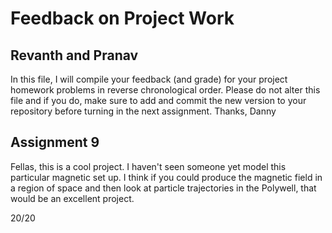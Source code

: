 # Feedback on Project Work
## Revanth and Pranav

In this file, I will compile your feedback (and grade) for your project homework problems in reverse chronological order. Please do not alter this file and if you do, make sure to add and commit the new version to your repository before turning in the next assignment. Thanks, Danny

## Assignment 9

Fellas, this is a cool project. I haven't seen someone yet model this particular magnetic set up. I think if you could produce the magnetic field in a region of space and then look at particle trajectories in the Polywell, that would be an excellent project.

20/20
